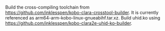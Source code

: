 Build the cross-compiling toolchain from https://github.com/inklesspen/kobo-clara-crosstool-builder. It is currently referenced as arm64-arm-kobo-linux-gnueabihf.tar.xz.
Build uhid.ko using https://github.com/inklesspen/kobo-clara2e-uhid-ko-builder.
